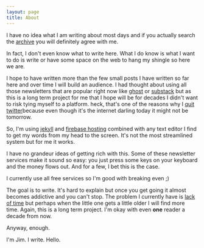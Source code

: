 ```yaml
---
layout: page
title: About
---
```




 I have no idea what I am writing about most days and if you actually search the [archive](http://jimwrites.com/archive)
 you will definitely agree with me.

 In fact, I don't even know what to write here. What I do know is what I want to do is write or have some
 space on the web to hang my shingle so here we are.

 I hope to have written more than the few small posts I have written so far here and over time
 I will build an audience. I had thought about using all those newsletters that are popular right now
 like [ghost](http://ghost.org) or [substack](http://substack.com) but as this is a long term
 project for me that I hope will be for decades I didn't want to risk tying myself to a platform. heck, that's one of the reasons why I [quit twitter](https://jimwrites.com/2023/04/22/goodbye-twitter/
 )because even though it's the internet darling today it might not be tomorrow.

 So, I'm using [jekyll](http://jekyllrb.com) and [firebase hosting](htttp://firebase.com) combined with any
 text editor I find to get my words from my head to the screen. It's not the most streamlined
 system but for me it works.

 I have no grandeur ideas of getting rich with this. Some of these newsletter services make it sound
 so easy: you just press some keys on your keyboard and the money flows out. And for a few, I bet this
 is the case.

 I currently use all free services so I'm good with breaking even ;)

 The goal is to write. It's hard to explain but once you get going it almost becomes addictive and
 you can't stop. The problem I currently have is [lack of time](https://jimwrites.com/2023/04/23/about-twenty-minutes/)
 but perhaps when the little one gets a little older I will find more time. Again, this is a long
 term project.  I'm okay with even **one** reader a decade from now.

 Anyway, enough.

 I'm Jim. I write. Hello.
 






